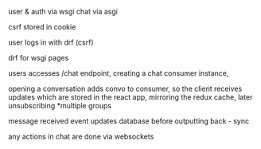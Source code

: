 user & auth via wsgi
chat via asgi

csrf stored in cookie

user logs in with drf (csrf)

drf for wsgi pages

users accesses /chat endpoint, creating a chat consumer instance,

opening a conversation adds convo to consumer, so the client receives updates which are stored in the react app, mirroring the redux cache, later unsubscribing
*multiple groups

message received event updates database before outputting back - sync

any actions in chat are done via websockets
